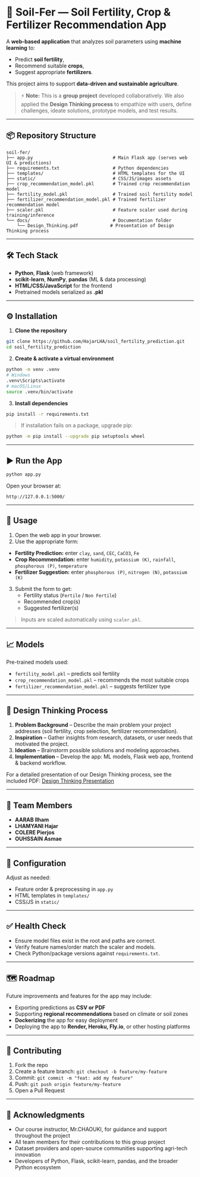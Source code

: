 # 🌱 Soil-Fer — Soil Fertility, Crop & Fertilizer Recommendation App

A **web-based application** that analyzes soil parameters using **machine learning** to:
- Predict **soil fertility**,
- Recommend suitable **crops**,
- Suggest appropriate **fertilizers**.

This project aims to support **data-driven and sustainable agriculture**.

> ⚡ **Note:** This is a **group project** developed collaboratively. We also applied the **Design Thinking process** to empathize with users, define challenges, ideate solutions, prototype models, and test results.

---

## 📦 Repository Structure
```
soil-fer/
├── app.py                              # Main Flask app (serves web UI & predictions)
├── requirements.txt                    # Python dependencies
├── templates/                          # HTML templates for the UI
├── static/                             # CSS/JS/images assets
├── crop_recommendation_model.pkl       # Trained crop recommendation model
├── fertility_model.pkl                 # Trained soil fertility model
├── fertilizer_recommendation_model.pkl # Trained fertilizer recommendation model
├── scaler.pkl                          # Feature scaler used during training/inference
└── docs/                               # Documentation folder
    └── Design_Thinking.pdf            # Presentation of Design Thinking process
```
---

## 🛠️ Tech Stack
- **Python**, **Flask** (web framework)  
- **scikit-learn**, **NumPy**, **pandas** (ML & data processing)  
- **HTML/CSS/JavaScript** for the frontend  
- Pretrained models serialized as **.pkl**  

---

## ⚙️ Installation
1) **Clone the repository**
```bash
git clone https://github.com/HajarLHA/soil_fertility_prediction.git
cd soil_fertility_prediction
```

2) **Create & activate a virtual environment**
```bash
python -m venv .venv
# Windows
.venv\Scripts\activate
# macOS/Linux
source .venv/bin/activate
```

3) **Install dependencies**
```bash
pip install -r requirements.txt
```

> If installation fails on a package, upgrade pip:
```bash
python -m pip install --upgrade pip setuptools wheel
```

---

## ▶️ Run the App
```bash
python app.py
```
Open your browser at:
```
http://127.0.0.1:5000/
```

---

## 🧪 Usage

1. Open the web app in your browser.  
2. Use the appropriate form:

- **Fertility Prediction:** enter `clay`, `sand`, `CEC`, `CaCO3`, `Fe`  
- **Crop Recommendation:** enter `humidity`, `potassium (K)`, `rainfall`, `phosphorous (P)`, `temperature`  
- **Fertilizer Suggestion:** enter `phosphorous (P)`, `nitrogen (N)`, `potassium (K)`

3. Submit the form to get:
   - Fertility status (`Fertile` / `Non Fertile`)  
   - Recommended crop(s)  
   - Suggested fertilizer(s)
 
> Inputs are scaled automatically using `scaler.pkl`.

---

## 📈 Models

Pre-trained models used:
- `fertility_model.pkl` – predicts soil fertility  
- `crop_recommendation_model.pkl` – recommends the most suitable crops  
- `fertilizer_recommendation_model.pkl` – suggests fertilizer type

---

## 🎨 Design Thinking Process

1. **Problem Background** – Describe the main problem your project addresses (soil fertility, crop selection, fertilizer recommendation).  
2. **Inspiration** – Gather insights from research, datasets, or user needs that motivated the project.  
3. **Ideation** – Brainstorm possible solutions and modeling approaches.  
4. **Implementation** – Develop the app: ML models, Flask web app, frontend & backend workflow.

For a detailed presentation of our Design Thinking process, see the included PDF: [Design Thinking Presentation](docs/design_thinking.pdf)

---

## 👥 Team Members
- **AARAB Ilham** 
- **LHAMYANI Hajar** 
- **COLERE Pierjos** 
- **OUHSSAIN Asmae** 
---

## 🧰 Configuration

Adjust as needed:
- Feature order & preprocessing in `app.py`  
- HTML templates in `templates/`  
- CSS/JS in `static/`  

---

## ✅ Health Check
- Ensure model files exist in the root and paths are correct.  
- Verify feature names/order match the scaler and models.  
- Check Python/package versions against `requirements.txt`.  

---

## 🗺️ Roadmap

Future improvements and features for the app may include:  
- Exporting predictions as **CSV or PDF**  
- Supporting **regional recommendations** based on climate or soil zones  
- **Dockerizing** the app for easy deployment  
- Deploying the app to **Render, Heroku, Fly.io**, or other hosting platforms

---

## 🤝 Contributing
1. Fork the repo  
2. Create a feature branch: `git checkout -b feature/my-feature`  
3. Commit: `git commit -m "feat: add my feature"`  
4. Push: `git push origin feature/my-feature`  
5. Open a Pull Request  

---


## 🙌 Acknowledgments
- Our course instructor, Mr.CHAOUKI, for guidance and support throughout the project  
- All team members for their contributions to this group project  
- Dataset providers and open-source communities supporting agri-tech innovation  
- Developers of Python, Flask, scikit-learn, pandas, and the broader Python ecosystem
